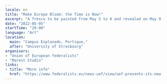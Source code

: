 ```yaml
---
locale: en
title: "Make Europe Bloom: the Time is Now!"
excerpt: "A fresco to be painted from May 5 to 8 and revealed on May 9 2022. It will reflect the feelinds of Europeans gathered by online surveys, to highlight the importance of the Conference on the future of Europe and the mobilisation of citizens."
date: "2022-05-05"
startTime: "20:00"
language: "Art"
location:
  main: "Campus Esplanade, Portique,"
  after: "University of Strasbourg"
organisers:
- "Union of European federalists"
- "Marest Studio"
links:
- title: "More info"
  href: "https://www.federalists.eu/news-uef/view/uef-presents-its-new-project-make-europe-bloom-the-time-is-now"
---
```

